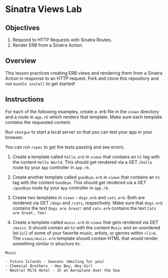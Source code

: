 # Sinatra Views Lab

## Objectives

1. Respond to HTTP Requests with Sinatra Routes.
2. Render ERB from a Sinatra Action.

## Overview

This lesson practices creating ERB views and rendering them from a Sinatra Action in response to an HTTP request. Fork and clone this repository and run `bundle install` to get started!

## Instructions

For each of the following examples, create a .erb file in the `views` directory and a route in `app.rb` which renders that template. Make sure each template contains the requested content.

Run `shotgun` to start a local server so that you can test your app in your browser.

You can run `rspec` to get the tests passing and see errors.

1. Create a template called `hello.erb` in `views` that contains an `h1` tag with the content `Hello World`. This should get rendered via a GET `/hello` route by your `App` controller in `app.rb`.

2. Create another template called `goodbye.erb` in `views` that contains an `h1` tag with the content `Goodbye`. This should get rendered via a GET `/goodbye` route by your `App` controller in `app.rb`.

3. Create two templates in `views` - `dogs.erb` and `cats.erb`. Both are rendered via GET `/dogs` and `/cats`, respectively. Make sure that `dogs.erb` contains the text `Dogs are Great!` and `cats.erb` contains the text `Cats are Great, Too!`

4. Create a template called `music.erb` in `views` that gets rendered via GET `/music`. It should contain an `h1` with the content `Music` and an unordered list (`ul`) of some of your favorite music, artists, or genres within `<li>`s. The `views/music.erb` template should contain HTML that would render something similar in structure to:

```
Music

· Future Islands - Seasons (Waiting for you)
· Chemical Brothers - Hey Boy, Hey Girl
· Neutral Milk Hotel - In an Aeroplane Over the Sea
```
